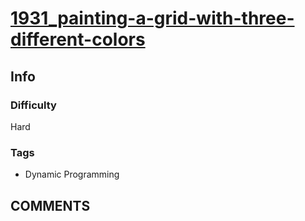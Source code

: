 # [1931_painting-a-grid-with-three-different-colors](https://leetcode.com/problems/painting-a-grid-with-three-different-colors)

## Info

### Difficulty

Hard

### Tags

- Dynamic Programming

## __COMMENTS__

> 
